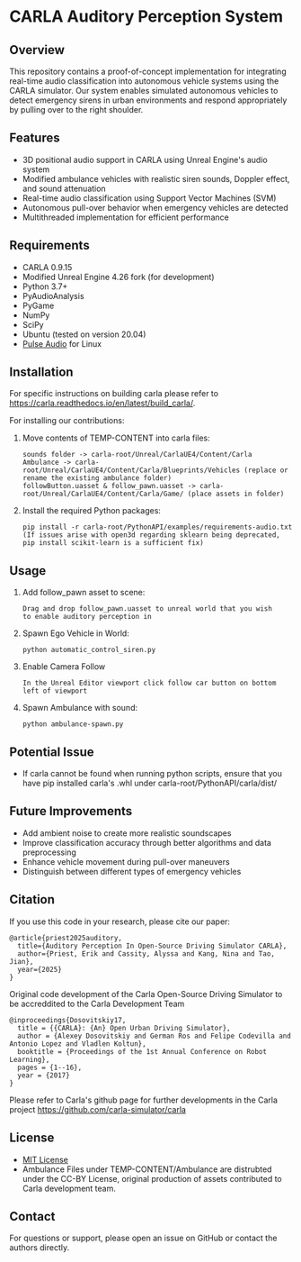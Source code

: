 # CARLA Auditory Perception System

## Overview

This repository contains a proof-of-concept implementation for integrating real-time audio classification into autonomous vehicle systems using the CARLA simulator. Our system enables simulated autonomous vehicles to detect emergency sirens in urban environments and respond appropriately by pulling over to the right shoulder.

## Features

- 3D positional audio support in CARLA using Unreal Engine's audio system
- Modified ambulance vehicles with realistic siren sounds, Doppler effect, and sound attenuation
- Real-time audio classification using Support Vector Machines (SVM)
- Autonomous pull-over behavior when emergency vehicles are detected
- Multithreaded implementation for efficient performance

## Requirements

- CARLA 0.9.15
- Modified Unreal Engine 4.26 fork (for development)
- Python 3.7+
- PyAudioAnalysis
- PyGame
- NumPy
- SciPy
- Ubuntu (tested on version 20.04)
- [Pulse Audio](https://www.freedesktop.org/wiki/Software/PulseAudio/) for Linux 

## Installation

For specific instructions on building carla please refer to https://carla.readthedocs.io/en/latest/build_carla/. 

For installing our contributions:

1. Move contents of TEMP-CONTENT into carla files:
   ```
   sounds folder -> carla-root/Unreal/CarlaUE4/Content/Carla 
   Ambulance -> carla-root/Unreal/CarlaUE4/Content/Carla/Blueprints/Vehicles (replace or rename the existing ambulance folder)
   followButton.uasset & follow_pawn.uasset -> carla-root/Unreal/CarlaUE4/Content/Carla/Game/ (place assets in folder)
   ```

2. Install the required Python packages:
   ```
   pip install -r carla-root/PythonAPI/examples/requirements-audio.txt
   (If issues arise with open3d regarding sklearn being deprecated, pip install scikit-learn is a sufficient fix)
   ```
   
## Usage

1. Add follow_pawn asset to scene:
   ```
   Drag and drop follow_pawn.uasset to unreal world that you wish
   to enable auditory perception in
   ```

2. Spawn Ego Vehicle in World:
   ```
   python automatic_control_siren.py
   ```
   
3. Enable Camera Follow
   ```
   In the Unreal Editor viewport click follow car button on bottom left of viewport
   ```

4. Spawn Ambulance with sound:
   ```
   python ambulance-spawn.py
   ```
## Potential Issue
- If carla cannot be found when running python scripts, ensure that you have pip installed carla's .whl under carla-root/PythonAPI/carla/dist/


## Future Improvements

- Add ambient noise to create more realistic soundscapes
- Improve classification accuracy through better algorithms and data preprocessing
- Enhance vehicle movement during pull-over maneuvers
- Distinguish between different types of emergency vehicles

## Citation

If you use this code in your research, please cite our paper:
```
@article{priest2025auditory,
  title={Auditory Perception In Open-Source Driving Simulator CARLA},
  author={Priest, Erik and Cassity, Alyssa and Kang, Nina and Tao, Jian},
  year={2025}
}
```


Original code development of the Carla Open-Source Driving Simulator to be accreddited to the Carla Development Team 
```
@inproceedings{Dosovitskiy17,
  title = {{CARLA}: {An} Open Urban Driving Simulator},
  author = {Alexey Dosovitskiy and German Ros and Felipe Codevilla and Antonio Lopez and Vladlen Koltun},
  booktitle = {Proceedings of the 1st Annual Conference on Robot Learning},
  pages = {1--16},
  year = {2017}
}
```
Please refer to Carla's github page for further developments in the Carla project https://github.com/carla-simulator/carla


## License

- [MIT License](LICENSE)
- Ambulance Files under TEMP-CONTENT/Ambulance are distrubted under the CC-BY License, original production of assets contributed to Carla development team. 

## Contact

For questions or support, please open an issue on GitHub or contact the authors directly.

